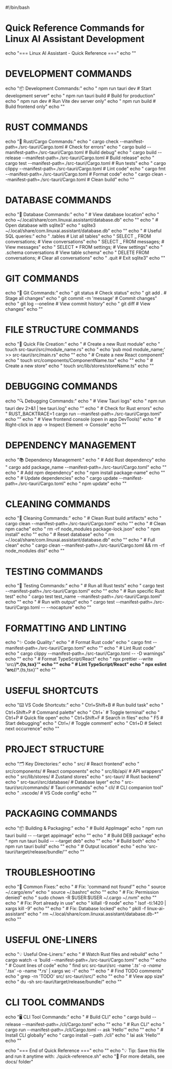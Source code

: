 #!/bin/bash

# Quick Reference Commands for Linux AI Assistant Development

echo "=== Linux AI Assistant - Quick Reference ==="
echo ""

# DEVELOPMENT COMMANDS

echo "📦 Development Commands:"
echo " npm run tauri dev # Start development server"
echo " npm run tauri build # Build for production"
echo " npm run dev # Run Vite dev server only"
echo " npm run build # Build frontend only"
echo ""

# RUST COMMANDS

echo "🦀 Rust/Cargo Commands:"
echo " cargo check --manifest-path=./src-tauri/Cargo.toml # Check for errors"
echo " cargo build --manifest-path=./src-tauri/Cargo.toml # Build debug"
echo " cargo build --release --manifest-path=./src-tauri/Cargo.toml # Build release"
echo " cargo test --manifest-path=./src-tauri/Cargo.toml # Run tests"
echo " cargo clippy --manifest-path=./src-tauri/Cargo.toml # Lint code"
echo " cargo fmt --manifest-path=./src-tauri/Cargo.toml # Format code"
echo " cargo clean --manifest-path=./src-tauri/Cargo.toml # Clean build"
echo ""

# DATABASE COMMANDS

echo "💾 Database Commands:"
echo " # View database location"
echo " echo ~/.local/share/com.linuxai.assistant/database.db"
echo ""
echo " # Open database with sqlite3"
echo " sqlite3 ~/.local/share/com.linuxai.assistant/database.db"
echo ""
echo " # Useful SQL queries:"
echo " .tables # List all tables"
echo " SELECT _ FROM conversations; # View conversations"
echo " SELECT _ FROM messages; # View messages"
echo " SELECT \* FROM settings; # View settings"
echo " .schema conversations # View table schema"
echo " DELETE FROM conversations; # Clear all conversations"
echo " .quit # Exit sqlite3"
echo ""

# GIT COMMANDS

echo "📝 Git Commands:"
echo " git status # Check status"
echo " git add . # Stage all changes"
echo " git commit -m 'message' # Commit changes"
echo " git log --oneline # View commit history"
echo " git diff # View changes"
echo ""

# FILE STRUCTURE COMMANDS

echo "📁 Quick File Creation:"
echo " # Create a new Rust module"
echo " touch src-tauri/src/module_name.rs"
echo " echo 'pub mod module_name;' >> src-tauri/src/main.rs"
echo ""
echo " # Create a new React component"
echo " touch src/components/ComponentName.tsx"
echo ""
echo " # Create a new store"
echo " touch src/lib/stores/storeName.ts"
echo ""

# DEBUGGING COMMANDS

echo "🔍 Debugging Commands:"
echo " # View Tauri logs"
echo " npm run tauri dev 2>&1 | tee tauri.log"
echo ""
echo " # Check for Rust errors"
echo " RUST_BACKTRACE=1 cargo run --manifest-path=./src-tauri/Cargo.toml"
echo ""
echo " # View frontend console (open in app DevTools)"
echo " # Right-click in app → Inspect Element → Console"
echo ""

# DEPENDENCY MANAGEMENT

echo "📚 Dependency Management:"
echo " # Add Rust dependency"
echo " cargo add package_name --manifest-path=./src-tauri/Cargo.toml"
echo ""
echo " # Add npm dependency"
echo " npm install package-name"
echo ""
echo " # Update dependencies"
echo " cargo update --manifest-path=./src-tauri/Cargo.toml"
echo " npm update"
echo ""

# CLEANING COMMANDS

echo "🧹 Cleaning Commands:"
echo " # Clean Rust build artifacts"
echo " cargo clean --manifest-path=./src-tauri/Cargo.toml"
echo ""
echo " # Clean npm cache"
echo " rm -rf node_modules package-lock.json"
echo " npm install"
echo ""
echo " # Reset database"
echo " rm ~/.local/share/com.linuxai.assistant/database.db"
echo ""
echo " # Full clean"
echo " cargo clean --manifest-path=./src-tauri/Cargo.toml && rm -rf node_modules dist"
echo ""

# TESTING COMMANDS

echo "🧪 Testing Commands:"
echo " # Run all Rust tests"
echo " cargo test --manifest-path=./src-tauri/Cargo.toml"
echo ""
echo " # Run specific Rust test"
echo " cargo test test_name --manifest-path=./src-tauri/Cargo.toml"
echo ""
echo " # Run with output"
echo " cargo test --manifest-path=./src-tauri/Cargo.toml -- --nocapture"
echo ""

# FORMATTING AND LINTING

echo "✨ Code Quality:"
echo " # Format Rust code"
echo " cargo fmt --manifest-path=./src-tauri/Cargo.toml"
echo ""
echo " # Lint Rust code"
echo " cargo clippy --manifest-path=./src-tauri/Cargo.toml -- -D warnings"
echo ""
echo " # Format TypeScript/React"
echo " npx prettier --write 'src/**/\*.{ts,tsx}'"
echo ""
echo " # Lint TypeScript/React"
echo " npx eslint 'src/**/\*.{ts,tsx}'"
echo ""

# USEFUL SHORTCUTS

echo "⌨️ VS Code Shortcuts:"
echo " Ctrl+Shift+B # Run build task"
echo " Ctrl+Shift+P # Command palette"
echo " Ctrl+\` # Toggle terminal"
echo " Ctrl+P # Quick file open"
echo " Ctrl+Shift+F # Search in files"
echo " F5 # Start debugging"
echo " Ctrl+/ # Toggle comment"
echo " Ctrl+D # Select next occurrence"
echo ""

# PROJECT STRUCTURE

echo "🗂️ Key Directories:"
echo " src/ # React frontend"
echo " src/components/ # React components"
echo " src/lib/api/ # API wrappers"
echo " src/lib/stores/ # Zustand stores"
echo " src-tauri/ # Rust backend"
echo " src-tauri/src/database/ # Database layer"
echo " src-tauri/src/commands/ # Tauri commands"
echo " cli/ # CLI companion tool"
echo " .vscode/ # VS Code config"
echo ""

# PACKAGING COMMANDS

echo "📦 Building & Packaging:"
echo " # Build AppImage"
echo " npm run tauri build -- --target appimage"
echo ""
echo " # Build DEB package"
echo " npm run tauri build -- --target deb"
echo ""
echo " # Build both"
echo " npm run tauri build"
echo ""
echo " # Output location"
echo " echo 'src-tauri/target/release/bundle/'"
echo ""

# TROUBLESHOOTING

echo "🔧 Common Fixes:"
echo " # Fix: 'command not found'"
echo " source ~/.cargo/env"
echo " source ~/.bashrc"
echo ""
echo " # Fix: Permission denied"
echo " sudo chown -R \$USER:\$USER ~/.cargo ~/.nvm"
echo ""
echo " # Fix: Port already in use"
echo " killall -9 node"
echo " lsof -ti:1420 | xargs kill -9"
echo ""
echo " # Fix: Database locked"
echo " pkill -f linux-ai-assistant"
echo " rm ~/.local/share/com.linuxai.assistant/database.db-\*"
echo ""

# USEFUL ONE-LINERS

echo "💡 Useful One-Liners:"
echo " # Watch Rust files and rebuild"
echo " cargo watch -x 'build --manifest-path=./src-tauri/Cargo.toml'"
echo ""
echo " # Count lines of code"
echo " find src src-tauri/src -name '_.ts' -o -name '_.tsx' -o -name '\*.rs' | xargs wc -l"
echo ""
echo " # Find TODO comments"
echo " grep -rn 'TODO' src/ src-tauri/src/"
echo ""
echo " # View app size"
echo " du -sh src-tauri/target/release/bundle/"
echo ""

# CLI TOOL COMMANDS

echo "🖥️ CLI Tool Commands:"
echo " # Build CLI"
echo " cargo build --release --manifest-path=./cli/Cargo.toml"
echo ""
echo " # Run CLI"
echo " cargo run --manifest-path=./cli/Cargo.toml -- ask 'Hello'"
echo ""
echo " # Install CLI globally"
echo " cargo install --path ./cli"
echo " lai ask 'Hello'"
echo ""

echo "=== End of Quick Reference ==="
echo ""
echo "💡 Tip: Save this file and run it anytime with: ./quick-reference.sh"
echo "📖 For more details, see docs/ folder"
